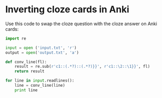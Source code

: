 # Inverting cloze cards in Anki

Use this code to swap the cloze question with the cloze answer on Anki cards:

```python
import re

input = open ('input.txt', 'r')
output = open('output.txt', 'a')

def conv_line(fl):
    result = re.sub(r'c1::(.*?)::(.*?)}}', r'c1::\2::\1}}', fl)
    return result

for line in input.readlines():
    line = conv_line(line)
    print line
```
